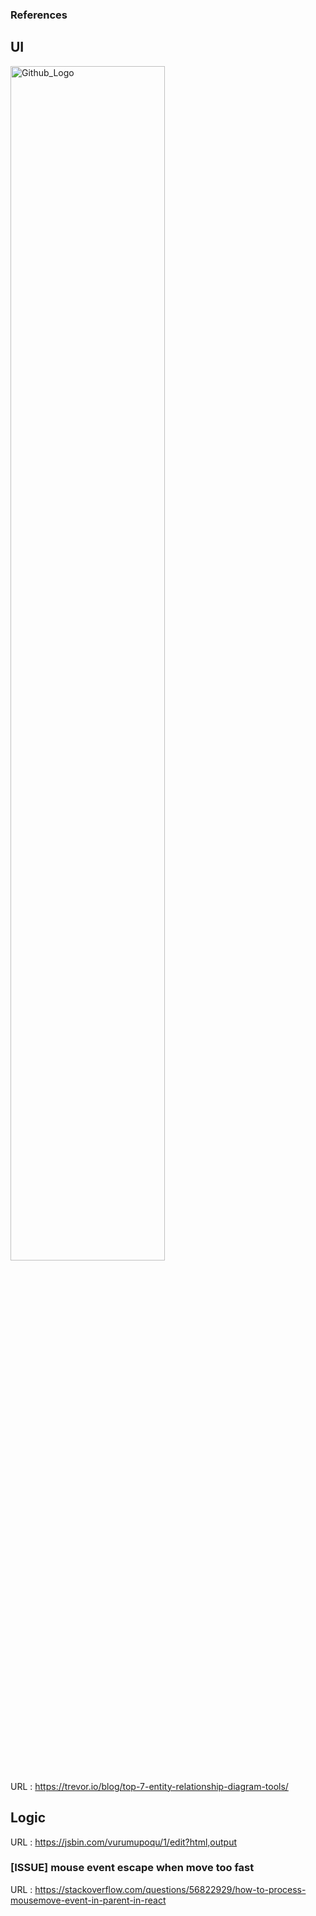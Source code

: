 ### References

## UI
<img src="https://user-images.githubusercontent.com/37768791/186836238-1a4abcd7-7259-4f13-8f50-1244d93627c7.png" width="70%" title="Github_Logo"/>

URL : https://trevor.io/blog/top-7-entity-relationship-diagram-tools/


## Logic
URL : https://jsbin.com/vurumupoqu/1/edit?html,output

### [ISSUE] mouse event escape when move too fast
URL : https://stackoverflow.com/questions/56822929/how-to-process-mousemove-event-in-parent-in-react